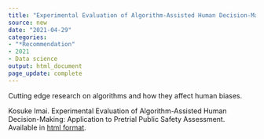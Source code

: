```yaml
---
title: "Experimental Evaluation of Algorithm-Assisted Human Decision-Making: Application to Pretrial Public Safety Assessment"
source: new
date: "2021-04-29"
categories:
- "*Recommendation"
- 2021
- Data science
output: html_document
page_update: complete
---
```


Cutting edge research on algorithms and how they affect human biases.

<!--more-->

Kosuke Imai. Experimental Evaluation of Algorithm-Assisted Human Decision-Making: Application to Pretrial Public Safety Assessment. Available in [html format](https://imai.fas.harvard.edu/research/PRAI.html).
